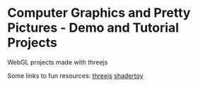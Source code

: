 # Computer Graphics and Pretty Pictures - Demo and Tutorial Projects

WebGL projects made with threejs

Some links to fun resources:
  [threejs](https://threejs.org/)
  [shadertoy](https://www.shadertoy.com/)
  
